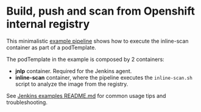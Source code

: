 # Build, push and scan from Openshift internal registry

This minimalistic [example pipeline](Jenkinsfile) shows how to execute the inline-scan container as part of a podTemplate.

The podTemplate in the example is composed by 2 containers:
 * **jnlp** container. Required for the Jenkins agent.
 * **inline-scan** container, where the pipeline executes the `inline-scan.sh` script to analyze the image from the registry.

See [Jenkins examples README.md](../README.md) for common usage tips and troubleshooting.